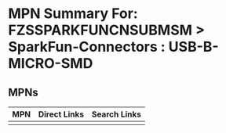 



# MPN Summary For: FZSSPARKFUNCNSUBMSM > SparkFun-Connectors : USB-B-MICRO-SMD

## MPNs
  

|MPN|Direct Links|Search Links|
| :--- | :--- | :--- |
||||
